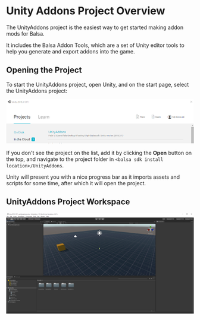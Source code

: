 # Unity Addons Project Overview
The UnityAddons project is the easiest way to get started making addon mods for Balsa.

It includes the Balsa Addon Tools, which are a set of Unity editor tools to help you generate and export addons into the game.

## Opening the Project

To start the UnityAddons project, open Unity, and on the start page, select the UnityAddons project:

![](images/openunityaddonsproject.png)

If you don't see the project on the list, add it by clicking the **Open** button on the top, and navigate to the project folder in `<balsa sdk install location>/UnityAddons`.

Unity will present you with a nice progress bar as it imports assets and scripts for some time, after which it will open the project.


## UnityAddons Project Workspace

![](images/unityaddonsprojectworkspace.png)





